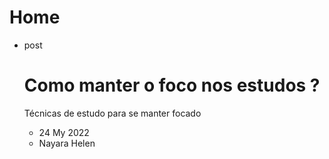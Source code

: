 # Home

- post
    <Link href='/'> <a className={styles.post}>
    <h1>Como manter o foco nos estudos ?</h1>
    <p> Técnicas de estudo para se manter focado</p>
    <ul>
    <li>
    <FiCalendar />
    24 My 2022
    </li>
    <li>
    <FiUser />
    Nayara Helen
    </li>
    </ul>
    </a>
    </Link>
